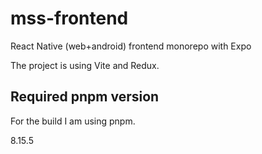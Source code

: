 # mss-frontend
React Native (web+android) frontend monorepo with Expo

The project is using Vite and Redux.

## Required pnpm version

For the build I am using pnpm.

8.15.5
